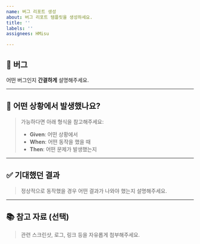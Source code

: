 ```yaml
---
name: 버그 리포트 생성
about: 버그 리포트 템플릿을 생성하세요.
title: ''
labels: ''
assignees: HMisu

---
```


## 🐛 버그

어떤 버그인지 **간결하게** 설명해주세요.

---

## 📌 어떤 상황에서 발생했나요?

> 가능하다면 아래 형식을 참고해주세요:
>
> - **Given**: 어떤 상황에서  
> - **When**: 어떤 동작을 했을 때  
> - **Then**: 어떤 문제가 발생했는지

---

## ✅ 기대했던 결과

> 정상적으로 동작했을 경우 어떤 결과가 나와야 했는지 설명해주세요.

---

## 📚 참고 자료 (선택)

> 관련 스크린샷, 로그, 링크 등을 자유롭게 첨부해주세요.
